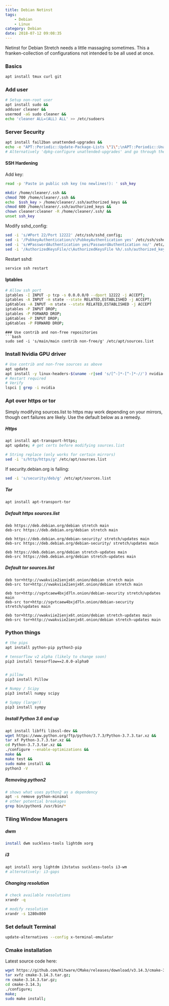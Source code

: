 ```yaml
---
title: Debian Netinst
tags: 
    - Debian
    - Linux
category: Debian
date: 2018-07-12 09:08:35
---
```



Netinst for Debian Stretch needs a little massaging sometimes. This a franken-collection of configurations not intended to be all used at once.

<!--more-->
### Basics
```bash
apt install tmux curl git
```

### Add user
```bash
# Setup non-root user
apt install sudo && 
adduser cleaner &&
usermod -aG sudo cleaner &&
echo 'cleaner ALL=(ALL) ALL' >> /etc/sudoers
```

### Server Security
```bash
apt install fail2ban unattended-upgrades &&
echo -e "APT::Periodic::Update-Package-Lists \"1\";\nAPT::Periodic::Unattended-Upgrade \"1\";\n" > /etc/apt/apt.conf.d/20auto-upgrades
# Alternatively 'dpkg-configure unattended-upgrades' and go through the graphical menu
```

#### SSH Hardening
Add key:
```bash
read -p 'Paste in public ssh key (no newlines!): ' ssh_key
```

```bash
mkdir /home/cleaner/.ssh &&
chmod 700 /home/cleaner/.ssh &&
echo  $ssh_key > /home/cleaner/.ssh/authorized_keys &&
chmod 600 /home/cleaner/.ssh/authorized_keys &&
chown cleaner:cleaner -R /home/cleaner/.ssh/ &&
unset ssh_key
```
Modify sshd_config:
```bash
sed -i 's/#Port 22/Port 12222' /etc/ssh/sshd_config;
sed -i '/PubkeyAuthentication/c\PubkeyAuthentication yes' /etc/ssh/sshd_config;
sed -i 's/#PasswordAuthentication yes/PasswordAuthentication no/' /etc/ssh/sshd_config;
sed -i '/AuthorizedKeysFile/c\AuthorizedKeysFile %h/.ssh/authorized_keys' /etc/ssh/sshd_config;
```
Restart sshd:
```bash
service ssh restart
```

#### Iptables
```bash
# Allow ssh port
iptables -I INPUT -p tcp -s 0.0.0.0/0 --dport 12222 -j ACCEPT;
iptables -A INPUT -m state --state RELATED,ESTABLISHED -j ACCEPT;
ip6tables -A INPUT -m state --state RELATED,ESTABLISHED -j ACCEPT
iptables -P INPUT DROP;
iptables -P FORWARD DROP;
ip6tables -P INPUT DROP;
ip6tables -P FORWARD DROP;
```


```
### Use contrib and non-free repositories
```bash
sudo sed -i 's/main/main contrib non-free/g' /etc/apt/sources.list
```

### Install Nvidia GPU driver
```bash
# Use contrib and non-free sources as above
apt update
apt install -y linux-headers-$(uname -r|sed 's/[^-]*-[^-]*-//') nvidia-driver
# Restart required
# Verify
lspci | grep -i nvidia
```

### Apt over https or tor
Simply modifying sources.list to https may work depending on your mirrors, though cert failures are likely.
Use the default below as a remedy.

##### Https
```bash
apt install apt-transport-https;
apt update; # get certs before modifying sources.list
```
```bash
# String replace (only works for certain mirrors)
sed -i 's/http/https/g' /etc/apt/sources.list
```

If security.debian.org is failing:

```bash
sed -i 's/security/deb/g' /etc/apt/sources.list
```

##### Tor

```bash
apt install apt-transport-tor
```

##### Default https sources.list
```text
deb https://deb.debian.org/debian stretch main
deb-src https://deb.debian.org/debian stretch main

deb https://deb.debian.org/debian-security/ stretch/updates main
deb-src https://deb.debian.org/debian-security/ stretch/updates main

deb https://deb.debian.org/debian stretch-updates main
deb-src https://deb.debian.org/debian stretch-updates main
```

##### Default tor sources.list
```text
deb tor+http://vwakviie2ienjx6t.onion/debian stretch main
deb-src tor+http://vwakviie2ienjx6t.onion/debian stretch main

deb tor+http://sgvtcaew4bxjd7ln.onion/debian-security stretch/updates main
deb-src tor+http://sgvtcaew4bxjd7ln.onion/debian-security stretch/updates main

deb tor+http://vwakviie2ienjx6t.onion/debian stretch-updates main
deb-src tor+http://vwakviie2ienjx6t.onion/debian stretch-updates main
```


### Python things
```bash
# the pips
apt install python-pip python3-pip

# tensorflow v2 alpha (likely to change soon)
pip3 install tensorflow==2.0.0-alpha0 


# pillow
pip3 install Pillow

# Numpy / Scipy 
pip3 install numpy scipy 

# Sympy (large!)
pip3 install sympy

```

##### Install Python 3.6 and up
```bash
apt install libffi libssl-dev &&
wget https://www.python.org/ftp/python/3.7.3/Python-3.7.3.tar.xz &&
tar xf Python-3.7.3.tar.xz &&
cd Python-3.7.3.tar.xz &&
./configure --enable-optimizations && 
make &&
make test &&
sudo make install &&
python3 -V
```

##### Removing python2
```bash
# shows what uses python2 as a dependency
apt -s remove python-minimal
# other potential breakages
grep bin/python$ /usr/bin/*
```

### Tiling Window Managers

##### dwm
```bash
install dwm suckless-tools lightdm xorg
```

##### i3
```bash
apt install xorg lightdm i3status suckless-tools i3-wm
# alternatively: i3-gaps
```

##### Changing resolution
```bash
# check available resolutions
xrandr -q

# modify resolution
xrandr -s 1280x800
```
### Set default Terminal
```bash
update-alternatives --config x-terminal-emulator
```

### Cmake installation
Latest source code here: 
```bash
wget https://github.com/Kitware/CMake/releases/download/v3.14.3/cmake-3.14.3.tar.gz;
tar xvfz cmake-3.14.3.tar.gz;
rm cmake-3.14.3.tar.gz;
cd cmake-3.14.3;
./configure;
make;
sudo make install;
```
